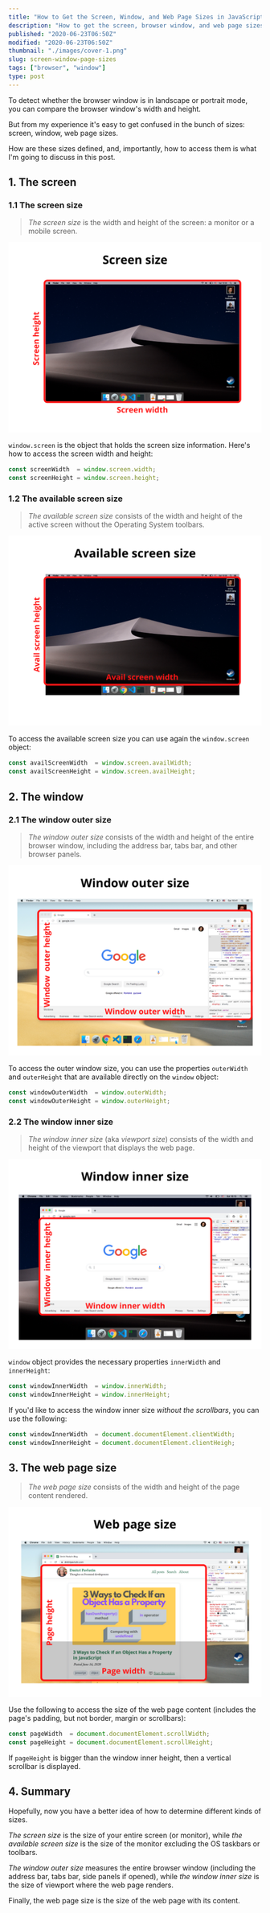 ```yaml
---
title: "How to Get the Screen, Window, and Web Page Sizes in JavaScript"
description: "How to get the screen, browser window, and web page sizes (width and height) in JavaScript."
published: "2020-06-23T06:50Z"
modified: "2020-06-23T06:50Z"
thumbnail: "./images/cover-1.png"
slug: screen-window-page-sizes
tags: ["browser", "window"]
type: post
---
```


To detect whether the browser window is in landscape or portrait mode, you can compare the browser window's width and height.  

But from my experience it's easy to get confused in the bunch of sizes: screen, window, web page sizes. 

How are these sizes defined, and, importantly, how to access them is what I'm going to discuss in this post. 

<TableOfContents />

## 1. The screen

### 1.1 The screen size

> *The screen size* is the width and height of the screen: a monitor or a mobile screen.  

![Screen size](./images/screen-size-2.png)

`window.screen` is the object that holds the screen size information. Here's how to access the screen width and height:

```javascript
const screenWidth  = window.screen.width;
const screenHeight = window.screen.height;
```

### 1.2 The available screen size

> *The available screen size* consists of the width and height of the active screen without the Operating System toolbars.  

![Screen size](./images/avail-screen-size-3.png) 

To access the available screen size you can use again the `window.screen` object:

```javascript
const availScreenWidth  = window.screen.availWidth;
const availScreenHeight = window.screen.availHeight;
```

## 2. The window

### 2.1 The window outer size

> *The window outer size* consists of the width and height of the entire browser window, including the address bar, tabs bar, and other browser panels.  

![Window outer size](./images/window-outer-size-2.png)

To access the outer window size, you can use the properties `outerWidth` and `outerHeight` that are available directly on the `window` object:  

```javascript
const windowOuterWidth  = window.outerWidth;
const windowOuterHeight = window.outerHeight;
```

### 2.2 The window inner size

> *The window inner size* (aka *viewport size*) consists of the width and height of the viewport that displays the web page.  

![Window inner size](./images/window-inner-size-2.png)

`window` object provides the necessary properties `innerWidth` and `innerHeight`:

```javascript
const windowInnerWidth  = window.innerWidth;
const windowInnerHeight = window.innerHeight;
```

If you'd like to access the window inner size *without the scrollbars*, you can use the following:

```javascript
const windowInnerWidth  = document.documentElement.clientWidth;
const windowInnerHeight = document.documentElement.clientHeigh;
```

## 3. The web page size

> *The web page size* consists of the width and height of the page content rendered.  

![Web page size](./images/web-page-size.png)

Use the following to access the size of the web page content (includes the page's padding, but not border, margin or scrollbars):

```javascript
const pageWidth  = document.documentElement.scrollWidth;
const pageHeight = document.documentElement.scrollHeight;
```

If `pageHeight` is bigger than the window inner height, then a vertical scrollbar is displayed.  

## 4. Summary

Hopefully, now you have a better idea of how to determine different kinds of sizes.  

*The screen size* is the size of your entire screen (or monitor), while *the available screen size* is the size of the monitor excluding the OS taskbars or toolbars.  

*The window outer size* measures the entire browser window (including the address bar, tabs bar, side panels if opened), while *the window inner size* is the size of viewport where the web page renders.  

Finally, the web page size is the size of the web page with its content.  